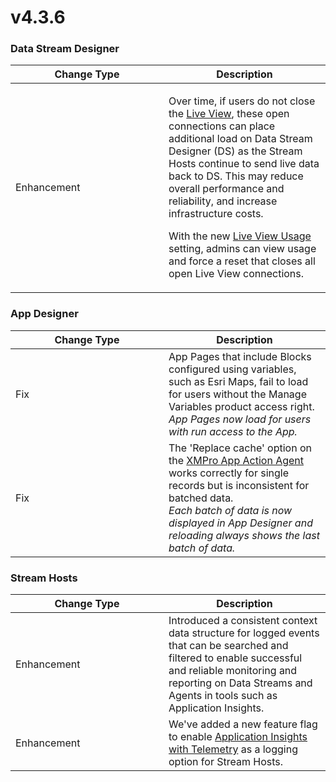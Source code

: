 # v4.3.6

### Data Stream Designer

<table><thead><tr><th width="229">Change Type</th><th>Description</th></tr></thead><tbody><tr><td>Enhancement</td><td><p>Over time, if users do not close the <a href="../concepts/data-stream/running-data-streams.md#viewing-live-data">Live View</a>, these open connections can place additional load on Data Stream Designer (DS) as the Stream Hosts continue to send live data back to DS. This may reduce overall performance and reliability, and increase infrastructure costs. </p><p></p><p>With the new <a href="../how-to-guides/manage-site-settings.md#live-view-usage">Live View Usage</a> setting, admins can view usage and force a reset that closes all open Live View connections.</p></td></tr></tbody></table>

### App Designer

<table><thead><tr><th width="229">Change Type</th><th>Description</th></tr></thead><tbody><tr><td>Fix</td><td>App Pages that include Blocks configured using variables, such as Esri Maps, fail to load for users without the Manage Variables product access right.<br><em>App Pages now load for users with run access to the App.</em></td></tr><tr><td>Fix</td><td>The 'Replace cache' option on the <a href="https://xmpro.gitbook.io/xmpro-app/how-to-use/configuration#server">XMPro App Action Agent</a> works correctly for single records but is inconsistent for batched data. <br><em>Each batch of data is now displayed in App Designer and reloading always shows the last batch of data.</em></td></tr></tbody></table>

### Stream Hosts

<table><thead><tr><th width="229">Change Type</th><th>Description</th></tr></thead><tbody><tr><td>Enhancement</td><td>Introduced a consistent context data structure for logged events that can be searched and filtered to enable successful and reliable monitoring and reporting on Data Streams and Agents in tools such as Application Insights.</td></tr><tr><td>Enhancement</td><td>We've added a new feature flag to enable <a href="../installation/3.-complete-installation/configure-logging-optional.md#application-insights-plus-telemetry">Application Insights with Telemetry</a> as a logging option for Stream Hosts.</td></tr></tbody></table>
